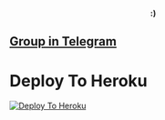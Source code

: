 <p align="center">
<b>:)</b>

## [Group in Telegram](https://t.me/us7a5)
# Deploy To Heroku

[![Deploy To Heroku](https://www.herokucdn.com/deploy/button.svg)](https://heroku.com/deploy?template=https://github.com/C2BoT/Write-Him-At-Book-in-Telegram-Bot)
